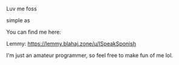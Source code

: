 Luv me foss

simple as

You can find me here:

Lemmy:     https://lemmy.blahaj.zone/u/ISpeakSponish


I'm just an amateur programmer, so feel free to make fun of me lol.

<!--- 
ISpeakSponish/ISpeakSponish is a ✨ special ✨ repository because its `README.md` (this file) appears on your GitHub profile.
You can click the Preview link to take a look at your changes.
--->
